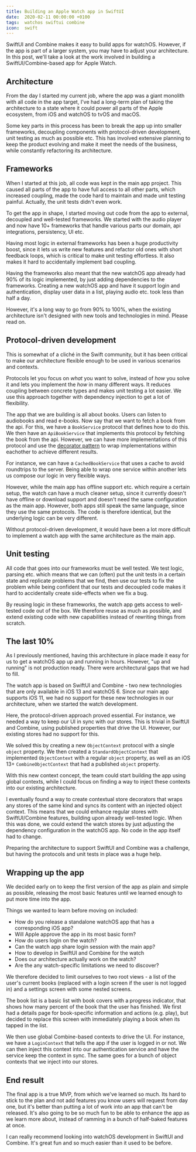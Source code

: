 ```yaml
---
title: Building an Apple Watch app in SwiftUI
date:  2020-02-11 00:00:00 +0100
tags:  watchos swiftui combine
icon:  swift
---
```


SwiftUI and Combine makes it easy to build apps for watchOS. However, if the app is part of a larger system, you may have to adjust your architecture. In this post, we'll take a look at the work involved in building a SwiftUI/Combine-based app for Apple Watch.


## Architecture

From the day I started my current job, where the app was a giant monolith with all code in the app target, I've had a long-term plan of taking the architecture to a state where it could power all parts of the Apple ecosystem, from iOS and watchOS to tvOS and macOS.

Some key parts in this process has been to break the app up into smaller frameworks, decoupling components with protocol-driven development, unit testing as much as possible etc. This has involved extensive planning to keep the product evolving and make it meet the needs of the business, while constantly refactoring its architecture.


## Frameworks

When I started at this job, all code was kept in the main app project. This caused all parts of the app to have full access to all other parts, which increased coupling, made the code hard to maintain and made unit testing painful. Actually, the unit tests didn't even work.

To get the app in shape, I started moving out code from the app to external, decoupled and well-tested frameworks. We started with the audio player and now have 10+ frameworks that handle various parts our domain, api integrations, persistency, UI etc.

Having most logic in external frameworks has been a huge productivity boost, since it lets us write new features and refactor old ones with short feedback loops, which is critical to make unit testing effortless. It also makes it hard to accidentally implement bad coupling.

Having the frameworks also meant that the new watchOS app already had 90% of its logic implemented, by just adding dependencies to the frameworks. Creating a new watchOS app and have it support login and authentication, display user data in a list, playing audio etc. took less than half a day.

However, it's a long way to go from 90% to 100%, when the existing architecture isn't designed with new tools and technologies in mind. Please read on.


## Protocol-driven development

This is somewhat of a cliché in the Swift community, but it has been critical to make our architecture flexible enough to be used in various scenarios and contexts.

Protocols let you focus on *what* you want to solve, instead of *how* you solve it and lets you implement the *how* in many different ways. It reduces coupling between concrete types and makes unit testing a lot easier. We use this approach together with dependency injection to get a lot of flexibility.

The app that we are building is all about books. Users can listen to audiobooks and read e-books.
Now say that we want to fetch a book from the api. For this, we have a `BookService` protocol that defines how to do this. We then have an `ApiBookService` that implements this protocol by fetching the book from the api. However, we can have more implementations of this protocol and use the [decorator pattern](https://en.wikipedia.org/wiki/Decorator_pattern) to wrap implementations within eachother to achieve different results.

For instance, we can have a `CachedBookService` that uses a cache to avoid roundtrips to the server. Being able to wrap one service within another lets us compose our logic in very flexible ways.

However, while the main app has offline support etc. which require a certain setup, the watch can have a much cleaner setup, since it currently doesn't have offline or download support and doesn't need the same configuration as the main app. However, both apps still speak the same language, since they use the same protocols. The code is therefore identical, but the underlying logic can be very different.

Without protocol-driven development, it would have been a lot more difficult to implement a watch app with the same architecture as the main app.


## Unit testing

All code that goes into our frameworks must be well tested. We test logic, parsing etc. which means that we can (often) put the unit tests in a certain state and replicate problems that we find, then use our tests to fix the problem while being confident that our tests and decoupled code makes it hard to accidentally create side-effects when we fix a bug.

By reusing logic in these frameworks, the watch app gets access to well-tested code out of the box. We therefore reuse as much as possible, and extend existing code with new capabilities instead of rewriting things from scratch.


## The last 10%

As I previously mentioned, having this architecture in place made it easy for us to get a watchOS app up and running in hours. However, "up and running" is not production ready. There were architectural gaps that we had to fill.

The watch app is based on SwiftUI and Combine - two new technologies that are only available in iOS 13 and watchOS 6. Since our main app supports iOS 11, we had no support for these new technologies in our architecture, when we started the watch development.

Here, the protocol-driven approach proved essential. For instance, we needed a way to keep our UI in sync with our stores. This is trivial in SwiftUI and Combine, using published properties that drive the UI. However, our existing stores had no support for this.

We solved this by creating a new `ObjectContext` protocol with a single `object` property. We then created a `StandardObjectContext` that implemented `ObjectContext` with a regular `object` property, as well as an iOS 13+ `CombineObjectContext` that had a published `object` property.

With this new context concept, the team could start building the app using global contexts, while I could focus on finding a way to inject these contexts into our existing architecture.

I eventually found a way to create contextual store decorators that wraps any stores of the same kind and syncs its content with an injected object context. This means that we could enhance regular stores with SwiftUI/Combine features, building upon already well-tested logic. When this was done, we could extend the watch stores by just adjusting the dependency configuration in the watchOS app. No code in the app itself had to change.

Preparing the architecture to support SwiftUI and Combine was a challenge, but having the protocols and unit tests in place was a huge help.


## Wrapping up the app

We decided early on to keep the first version of the app as plain and simple as possible, releasing the most basic features until we learned enough to put more time into the app.

Things we wanted to learn before moving on included:

* How do you release a standalone watchOS app that has a corresponding iOS app?
* Will Apple approve the app in its most basic form?
* How do users login on the watch?
* Can the watch app share login session with the main app?
* How to develop in SwiftUI and Combine for the watch
* Does our architecture actually work on the watch?
* Are the any watch-specific limitations we need to discover?

We therefore decided to limit ourselves to two root views - a list of the user's current books (replaced with a login screen if the user is not logged in) and a settings screen with some nested screens.

The book list is a basic list with book covers with a progress indicator, that shows how many percent of the book that the user has finished. We first had a details page for book-specific information and actions (e.g. play), but decided to replace this screen with immediately playing a book when its tapped in the list.

We then use global Combine-based contexts to drive the UI. For instance, we have a `LoginContext` that tells the app if the user is logged in or not. We can then inject this context into our authentication service and have the service keep the context in sync. The same goes for a bunch of object contexts that we inject into our stores.


## End result

The final app is a true MVP, from which we've learned so much. Its hard to stick to the plan and not add features you know users will request from day one, but it's better than putting a lot of work into an app that can't be released. It's also going to be so much fun to be able to enhance the app as we learn more about, instead of ramming in a bunch of half-baked features at once.

I can really recommend looking into watchOS development in SwiftUI and Combine. It's great fun and so much easier than it used to be before.